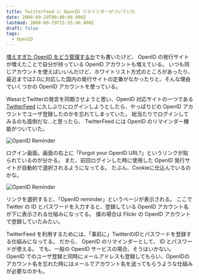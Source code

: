 ```yaml
---
title: TwitterFeed に OpenID リマインダーがついていた
date: 2008-09-29T00:00:00.000Z
lastmod: 2008-09-29T15:55:46.000Z
draft: false
tags:
  - OpenID
---
```


[増えすぎた OpenID をどう管理するか](/posts/20080911/p01)でも書いたけど、 OpenID の発行サイトが増えたことで自分が持っている OpenID アカウントも増えている。 いつも同じアカウントを使えばいいんだけど、ホワイトリスト方式のところがあったり、最近までは2.0に対応した国内の発行サイトの定番がなかったりと、そんな理由でいくつかの OpenID アカウントを使っている。

WassrとTwitterの発言を同期させようと思い、OpenID 対応サイトの一つである [TwitterFeed](http://www.twitterfeed.com/) に久しぶりにログインしようとしたら、やっぱりどの OpenID アカウントでユーザ登録したのかを忘れてしまっていた。 総当たりでログインしてみるのも面倒だな…と思ったら、 TwitterFeed には OpenID のリマインダー機能がついていた。

![OpenID Reminder](@/assets/flickr/2898346539.jpg "OpenID Reminder")

ログイン画面。画面の右上に「Forgot your OpenID URL?」というリンクが貼られているのが分かる。 また、前回ログインした時に使用した OpenID 発行サイトが自動的で選択されるようになってる。 たぶん、Cookieに仕込んでいるのかな。

![OpenID Reminder](@/assets/flickr/2899199326.jpg "OpenID Reminder")

リンクを選択すると、「OpenID reminder」というページが表示される。 ここで Twitter の ID とパスワードを入力すると、登録している OpenID アカウント名が下に表示される仕組みになってる。 僕の場合は Flickr の OpenID アカウントで登録していたみたい。

TwitterFeed を利用するためには、「事前に」TwitterのIDとパスワードを登録する仕組みになってる。 だから、 OpenID のリマインダーとして、 ID とパスワードが使える。 でも、一般の OpenID サービスの場合、そうはいかない。 OpenID でのユーザ登録と同時にメールアドレスも登録してもらい、OpenIDのアカウント名を忘れた時にはメールでアカウント名を送ってもらうような仕組みが必要なのかも。
